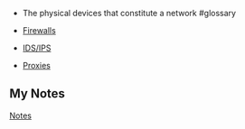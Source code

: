 - The physical devices that constitute a network #glossary

- [Firewalls](firewalls.md)
- [IDS/IPS](ids-and-ips.md)
- [Proxies](proxies.md)
## My Notes
[Notes](mynotes/network-infrastructure-notes.md)
